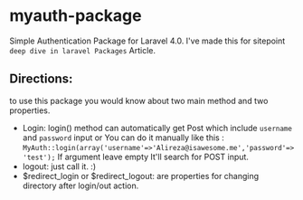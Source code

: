 myauth-package
==============

Simple Authentication Package for Laravel 4.0. I've made this for sitepoint `deep dive in laravel Packages` Article.

Directions:
---
to use this package you would know about two main method and two properties.

 - Login: login() method can automatically get Post which include `username` and `password` input or You can do it manually like this : ``MyAuth::login(array('username'=>'Alireza@isawesome.me','password'=>'test');`` If argument leave empty It'll search for POST input. 
 - logout: just call it. :)
 - $redirect_login  or $redirect_logout: are properties for changing directory after login/out action.
